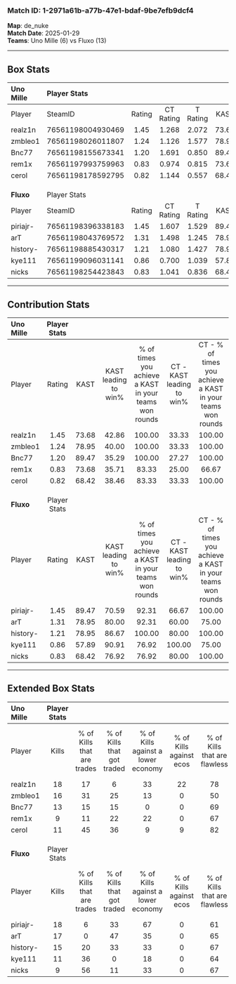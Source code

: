 ### Match ID: 1-2971a61b-a77b-47e1-bdaf-9be7efb9dcf4  
**Map**: de_nuke  
**Match Date**: 2025-01-29  
**Teams**: Uno Mille (6) vs Fluxo (13)  

---  

## Box Stats  

| **Uno Mille** | Player Stats      |        |           |          |       |       |       |         |        |      |     |
| :- | :- | :-: | :-: | :-: | :-: | :-: | :-: | :-: | :-: | :-: | :-: |
| Player        | SteamID           | Rating | CT Rating | T Rating | KAST  |  ADR  | Kills | Assists | Deaths | K/D  | HS% |
| realz1n       | 76561198004930469 |  1.45  |   1.268   |  2.072   | 73.68 | 107.8 |  18   |    4    |   12   | 1.50 | 61  |
| zmbleo1       | 76561198026011807 |  1.24  |   1.126   |  1.577   | 78.95 | 82.7  |  16   |    5    |   15   | 1.07 | 56  |
| Bnc77         | 76561198155673341 |  1.20  |   1.691   |  0.850   | 89.47 | 79.9  |  13   |    5    |   14   | 0.93 | 30  |
| rem1x         | 76561197993759963 |  0.83  |   0.974   |  0.815   | 73.68 | 62.3  |   9   |    3    |   14   | 0.64 | 11  |
| cerol         | 76561198178592795 |  0.82  |   1.144   |  0.557   | 68.42 | 53.1  |  11   |    1    |   15   | 0.73 | 45  |
|               |                   |        |           |          |       |       |       |         |        |      |     |
|               |                   |        |           |          |       |       |       |         |        |      |     |
|               |                   |        |           |          |       |       |       |         |        |      |     |
| **Fluxo**     | Player Stats      |        |           |          |       |       |       |         |        |      |     |
| Player        | SteamID           | Rating | CT Rating | T Rating | KAST  |  ADR  | Kills | Assists | Deaths | K/D  | HS% |
| piriajr-      | 76561198396338183 |  1.45  |   1.607   |  1.529   | 89.47 | 99.1  |  18   |    3    |   15   | 1.20 | 72  |
| arT           | 76561198043769572 |  1.31  |   1.498   |  1.245   | 78.95 | 98.5  |  17   |    6    |   16   | 1.06 | 52  |
| history-      | 76561198885430317 |  1.21  |   1.080   |  1.427   | 78.95 | 68.6  |  15   |    2    |   12   | 1.25 | 33  |
| kye111        | 76561199096031141 |  0.86  |   0.700   |  1.039   | 57.89 | 60.8  |  11   |    3    |   12   | 0.92 | 81  |
| nicks         | 76561198254423843 |  0.83  |   1.041   |  0.836   | 68.42 | 54.0  |   9   |    4    |   12   | 0.75 | 88  |
---  

## Contribution Stats  

| **Uno Mille** | Player Stats |       |                      |                                                        |                           |                                                             |                          |                                                            |
| :- | :-: | :-: | :-: | :-: | :-: | :-: | :-: | :-: |
| Player        |    Rating    | KAST  | KAST leading to win% | % of times you achieve a KAST in your teams won rounds | CT - KAST leading to win% | CT - % of times you achieve a KAST in your teams won rounds | T - KAST leading to win% | T - % of times you achieve a KAST in your teams won rounds |
| realz1n       |     1.45     | 73.68 |        42.86         |                         100.00                         |           33.33           |                           100.00                            |          60.00           |                           100.00                           |
| zmbleo1       |     1.24     | 78.95 |        40.00         |                         100.00                         |           33.33           |                           100.00                            |          50.00           |                           100.00                           |
| Bnc77         |     1.20     | 89.47 |        35.29         |                         100.00                         |           27.27           |                           100.00                            |          50.00           |                           100.00                           |
| rem1x         |     0.83     | 73.68 |        35.71         |                         83.33                          |           25.00           |                            66.67                            |          50.00           |                           100.00                           |
| cerol         |     0.82     | 68.42 |        38.46         |                         83.33                          |           33.33           |                           100.00                            |          50.00           |                           66.67                            |
|               |              |       |                      |                                                        |                           |                                                             |                          |                                                            |
|               |              |       |                      |                                                        |                           |                                                             |                          |                                                            |
|               |              |       |                      |                                                        |                           |                                                             |                          |                                                            |
| **Fluxo**     | Player Stats |       |                      |                                                        |                           |                                                             |                          |                                                            |
| Player        |    Rating    | KAST  | KAST leading to win% | % of times you achieve a KAST in your teams won rounds | CT - KAST leading to win% | CT - % of times you achieve a KAST in your teams won rounds | T - KAST leading to win% | T - % of times you achieve a KAST in your teams won rounds |
| piriajr-      |     1.45     | 89.47 |        70.59         |                         92.31                          |           66.67           |                           100.00                            |          72.73           |                           88.89                            |
| arT           |     1.31     | 78.95 |        80.00         |                         92.31                          |           60.00           |                            75.00                            |          90.00           |                           100.00                           |
| history-      |     1.21     | 78.95 |        86.67         |                         100.00                         |           80.00           |                           100.00                            |          90.00           |                           100.00                           |
| kye111        |     0.86     | 57.89 |        90.91         |                         76.92                          |          100.00           |                            75.00                            |          87.50           |                           77.78                            |
| nicks         |     0.83     | 68.42 |        76.92         |                         76.92                          |           80.00           |                           100.00                            |          75.00           |                           66.67                            |
---  

## Extended Box Stats  

| **Uno Mille** | Player Stats |                            |                            |                                    |                         |                              |                                 |        |                             |                                     |                          |                               |                            |
| :- | :-: | :-: | :-: | :-: | :-: | :-: | :-: | :-: | :-: | :-: | :-: | :-: | :-: |
| Player        |    Kills     | % of Kills that are trades | % of Kills that got traded | % of Kills against a lower economy | % of Kills against ecos | % of Kills that are flawless | % of Kills that are close duels | Deaths | % of Deaths that get traded | % of Deaths against a lower economy | % of Deaths against ecos | % of Deaths that are flawless | % of Deaths that are close |
| realz1n       |      18      |             17             |             6              |                 33                 |           22            |              78              |                0                |   12   |             33              |                 17                  |            0             |              58               |             8              |
| zmbleo1       |      16      |             31             |             25             |                 13                 |            0            |              50              |                6                |   15   |             20              |                 13                  |            0             |              40               |             13             |
| Bnc77         |      13      |             15             |             15             |                 0                  |            0            |              69              |                8                |   14   |             43              |                 14                  |            0             |              64               |             14             |
| rem1x         |      9       |             11             |             22             |                 22                 |            0            |              67              |                0                |   14   |             21              |                 14                  |            0             |              86               |             0              |
| cerol         |      11      |             45             |             36             |                 9                  |            9            |              82              |                9                |   15   |             27              |                 20                  |            7             |              80               |             7              |
|               |              |                            |                            |                                    |                         |                              |                                 |        |                             |                                     |                          |                               |                            |
|               |              |                            |                            |                                    |                         |                              |                                 |        |                             |                                     |                          |                               |                            |
|               |              |                            |                            |                                    |                         |                              |                                 |        |                             |                                     |                          |                               |                            |
| **Fluxo**     | Player Stats |                            |                            |                                    |                         |                              |                                 |        |                             |                                     |                          |                               |                            |
| Player        |    Kills     | % of Kills that are trades | % of Kills that got traded | % of Kills against a lower economy | % of Kills against ecos | % of Kills that are flawless | % of Kills that are close duels | Deaths | % of Deaths that get traded | % of Deaths against a lower economy | % of Deaths against ecos | % of Deaths that are flawless | % of Deaths that are close |
| piriajr-      |      18      |             6              |             33             |                 67                 |            0            |              61              |                6                |   15   |             27              |                 33                  |            0             |              60               |             7              |
| arT           |      17      |             0              |             47             |                 35                 |            0            |              65              |                6                |   16   |              6              |                 44                  |            0             |              63               |             6              |
| history-      |      15      |             20             |             33             |                 33                 |            0            |              67              |                7                |   12   |             25              |                 25                  |            0             |              75               |             8              |
| kye111        |      11      |             36             |             0              |                 18                 |            0            |              64              |               18                |   12   |             17              |                 50                  |            0             |              67               |             0              |
| nicks         |      9       |             56             |             11             |                 33                 |            0            |              67              |               11                |   12   |             25              |                 17                  |            0             |              83               |             0              |
